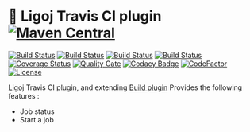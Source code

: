# :link: Ligoj Travis CI plugin [![Maven Central](https://maven-badges.herokuapp.com/maven-central/org.ligoj.plugin/plugin-build-travis/badge.svg)](https://maven-badges.herokuapp.com/maven-central/org.ligoj.plugin/plugin-build-travis)

[![Build Status](https://travis-ci.org/ligoj/plugin-build-travis.svg?branch=master)](https://travis-ci.org/ligoj/plugin-build-travis)
[![Build Status](https://circleci.com/gh/ligoj/plugin-build-travis.svg?style=svg)](https://circleci.com/gh/ligoj/plugin-build-travis)
[![Build Status](https://semaphoreci.com/api/v1/ligoj/plugin-build-travis/branches/master/shields_badge.svg)](https://semaphoreci.com/ligoj/plugin-build-travis)
[![Build Status](https://ci.appveyor.com/api/projects/status/f5jkffl2jn8jlnn3/branch/master?svg=true)](https://ci.appveyor.com/project/ligoj/plugin-build-travis/branch/master)
[![Coverage Status](https://coveralls.io/repos/github/ligoj/plugin-build-travis/badge.svg?branch=master)](https://coveralls.io/github/ligoj/plugin-build-travis?branch=master)
[![Quality Gate](https://sonarcloud.io/api/project_badges/measure?metric=alert_status&project=org.ligoj.plugin:plugin-build-travis)](https://sonarcloud.io/dashboard/index/org.ligoj.plugin:plugin-build-travis)
[![Codacy Badge](https://api.codacy.com/project/badge/Grade/7869559f18e349afac6924fc991e0cdf)](https://www.codacy.com/app/ligoj/plugin-build-travis?utm_source=github.com&amp;utm_medium=referral&amp;utm_content=ligoj/plugin-build-travis&amp;utm_campaign=Badge_Grade)
[![CodeFactor](https://www.codefactor.io/repository/github/ligoj/plugin-build-travis/badge)](https://www.codefactor.io/repository/github/ligoj/plugin-build-travis)
[![License](http://img.shields.io/:license-mit-blue.svg)](http://fabdouglas.mit-license.org/)

[Ligoj](https://github.com/ligoj/ligoj) Travis CI plugin, and extending [Build plugin](https://github.com/ligoj/plugin-build)
Provides the following features :
- Job status
- Start a job 